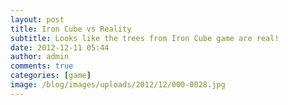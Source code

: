 ```yaml
---
layout: post
title: Iron Cube vs Reality
subtitle: Looks like the trees from Iron Cube game are real!
date: 2012-12-11 05:44
author: admin
comments: true
categories: [game]
image: /blog/images/uploads/2012/12/000-0028.jpg
---
```

